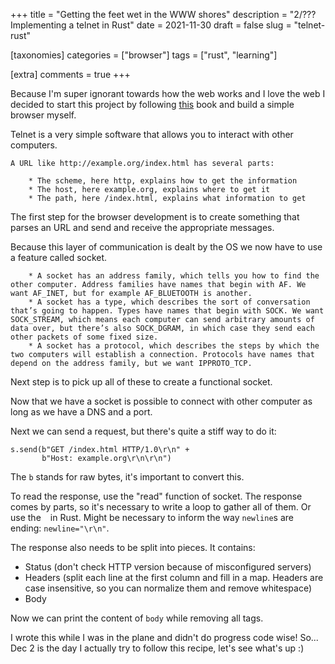 +++
title = "Getting the feet wet in the WWW shores"
description = "2/??? Implementing a telnet in Rust"
date = 2021-11-30
draft = false
slug = "telnet-rust"

[taxonomies]
categories = ["browser"]
tags = ["rust", "learning"]

[extra]
comments = true
+++

Because I'm super ignorant towards how the web works and I love the web I decided to start this project by following [this](https://browser.engineering/http.html) book and build a simple browser myself.

Telnet is a very simple software that allows you to interact with other computers. 

    A URL like http://example.org/index.html has several parts:

        * The scheme, here http, explains how to get the information
        * The host, here example.org, explains where to get it
        * The path, here /index.html, explains what information to get

The first step for the browser development is to create something that parses an URL and send and receive the appropriate messages.

Because this layer of communication is dealt by the OS we now have to use a feature called socket.

        * A socket has an address family, which tells you how to find the other computer. Address families have names that begin with AF. We want AF_INET, but for example AF_BLUETOOTH is another.
        * A socket has a type, which describes the sort of conversation that’s going to happen. Types have names that begin with SOCK. We want SOCK_STREAM, which means each computer can send arbitrary amounts of data over, but there’s also SOCK_DGRAM, in which case they send each other packets of some fixed size.
        * A socket has a protocol, which describes the steps by which the two computers will establish a connection. Protocols have names that depend on the address family, but we want IPPROTO_TCP.

Next step is to pick up all of these to create a functional socket.

Now that we have a socket is possible to connect with other computer as long as we have a DNS and a port.

Next we can send a request, but there's quite a stiff way to do it:

```
s.send(b"GET /index.html HTTP/1.0\r\n" + 
       b"Host: example.org\r\n\r\n")
```

The `b` stands for raw bytes, it's important to convert this.

To read the response, use the "read" function of socket. The response comes by parts, so it's necessary to write a loop to gather all of them. Or use the ` ` in Rust. Might be necessary to inform the way `newline`s are ending: `newline="\r\n"`.

The response also needs to be split into pieces. It contains:

- Status (don't check HTTP version because of misconfigured servers)
- Headers (split each line at the first column and fill in a map. Headers are case insensitive, so you can normalize them and remove whitespace)
- Body

Now we can print the content of `body` while removing all tags.

I wrote this while I was in the plane and didn't do progress code wise! So... Dec 2 is the day I actually try to follow this recipe, let's see what's up :)